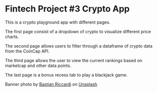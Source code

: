 # Fintech Project #3 Crypto App

This is a crypto playground app with different pages.

The first page consist of a dropdown of crypto to visualize different price charts.

The second page allows users to filter through a dataframe of crypto data from the CoinCap API.

The third page allows the user to view the current rankings based on marketcap and other data points.

The last page is a bonus recess tab to play a blackjack game.

Banner photo by <a href="https://unsplash.com/@shutter_speed_?utm_source=unsplash&utm_medium=referral&utm_content=creditCopyText">Bastian Riccardi</a> on <a href="https://unsplash.com/photos/Q08CNRiq3k0?utm_source=unsplash&utm_medium=referral&utm_content=creditCopyText">Unsplash</a>
